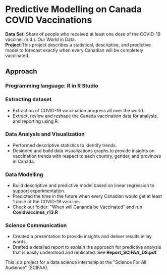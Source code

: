 # Predictive Modelling on Canada COVID Vaccinations
**Data Set**: Share of people who received at least one dose of the COVID-19 vaccine. (n.d.). Our World in Data. <br />
**Project**:This project describes a statistical, descriptive, and predictive model to forecast exactly when every Canadian will be completely vaccinated.<br />
## Approach
### Programming language: R in R Studio
### Extracting dataset
- Extraction of COVID-19 vaccination progress all over the world.<br />
- Extract, review and reshape the Canada vaccination data for analysis, and reporting using R.<br />
### Data Analysis and Visualization
- Performed descriptive statistics to identify trends.<br />
- Designed and build data visualizations graphs to provide insights on vaccination trends with respect to each country, gender, and provinces in Canada.<br />
### Data Modelling
- Build descriptive and predictive model based on linear regression to support experimentation.<br /> 
- Predicted the time in the future when every Canadian would get at least 1 dose of the COVID-19 vaccine.<br />
- Check out folder: "When will Cananda be Vaccinated" and run **Covidvaccines_r13.R**
### Science Communication
- Created a presentation to provide insights and deliver results in lay words.<br />
- Drafted a detailed report to explain the approach for predictive analysis that is easily understood and replicated. See **Report_SCIFAA_DS.pdf**<br />


This is a project for a data science internship at the "Science For All Audience" (SCIFAA).
